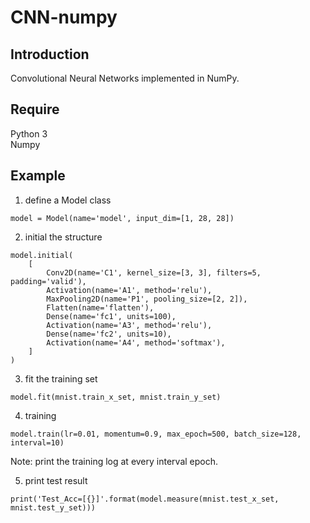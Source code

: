 # CNN-numpy
## Introduction
Convolutional Neural Networks implemented in NumPy.

## Require  
Python 3  
Numpy  

## Example
1. define a Model class  
``` 
model = Model(name='model', input_dim=[1, 28, 28])
```

2. initial the structure  
```
model.initial(
    [
        Conv2D(name='C1', kernel_size=[3, 3], filters=5, padding='valid'),
        Activation(name='A1', method='relu'),
        MaxPooling2D(name='P1', pooling_size=[2, 2]),
        Flatten(name='flatten'),
        Dense(name='fc1', units=100),
        Activation(name='A3', method='relu'),
        Dense(name='fc2', units=10),
        Activation(name='A4', method='softmax'),
    ]
)
```

3. fit the training set  
```
model.fit(mnist.train_x_set, mnist.train_y_set)
```

4. training  
```
model.train(lr=0.01, momentum=0.9, max_epoch=500, batch_size=128, interval=10)
```  
Note: print the training log at every interval epoch.  

5. print test result  
```
print('Test_Acc=[{}]'.format(model.measure(mnist.test_x_set, mnist.test_y_set)))
```
